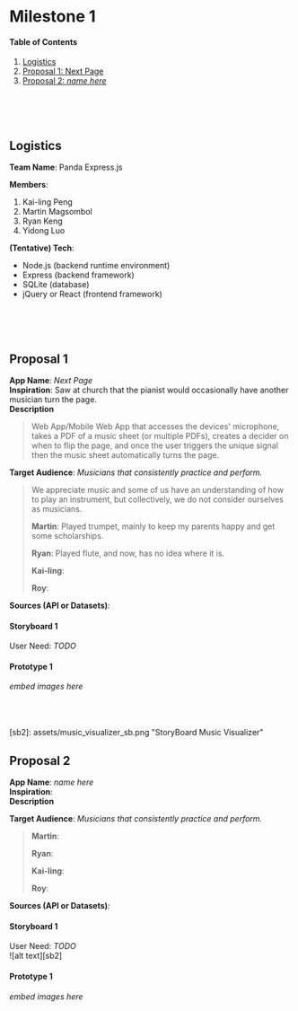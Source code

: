 # Milestone 1
#### Table of Contents
1. [Logistics](#Logistics)
2. [Proposal 1: Next Page](#Proposal1)
3. [Proposal 2: *name here*](#Proposal2)
<br><br><br>

<a name="Logistics"/><br>

## Logistics
**Team Name**: Panda Express.js<br>

**Members**:
1. Kai-ling Peng 
2. Martin Magsombol
3. Ryan Keng
4. Yidong Luo

**(Tentative) Tech**:<br>
* Node.js (backend runtime environment)
* Express (backend framework)
* SQLite (database)
* jQuery or React (frontend framework)
<br><br><br>


<a name="Proposal1"/><br>

## Proposal 1
**App Name**: *Next Page*<br>
**Inspiration**:  Saw at church that the pianist would occasionally have another musician turn the page. <br>
**Description**
>Web App/Mobile Web App that accesses the devices' microphone, takes a PDF of a music sheet (or multiple PDFs), creates a decider on when to flip the page, and once the user triggers the unique signal then the music sheet automatically turns the page.
>
**Target Audience**: *Musicians that consistently practice and perform.*
> We appreciate music and some of us have an understanding of how to play an instrument, but collectively, we do not consider ourselves as musicians.
> 
> **Martin**: Played trumpet, mainly to keep my parents happy and get some scholarships.
> 
> **Ryan**: Played flute, and now, has no idea where it is.
>
> **Kai-ling**: 
>
> **Roy**: 
> 
**Sources (API or Datasets)**:

#### Storyboard 1
User Need: *TODO* <br>

#### Prototype 1
*embed images here*
<br><br><br>

<a name="Proposal2"/><br>
[sb2]: assets/music_visualizer_sb.png "StoryBoard Music Visualizer"

## Proposal 2
**App Name**: *name here*<br>
**Inspiration**:  <br>
**Description**
>
>
**Target Audience**: *Musicians that consistently practice and perform.*
> 
> 
> **Martin**: 
> 
> **Ryan**: 
>
> **Kai-ling**: 
>
> **Roy**: 
> 
**Sources (API or Datasets)**:

#### Storyboard 1
User Need: *TODO* <br>
![alt text][sb2]

#### Prototype 1
*embed images here*
